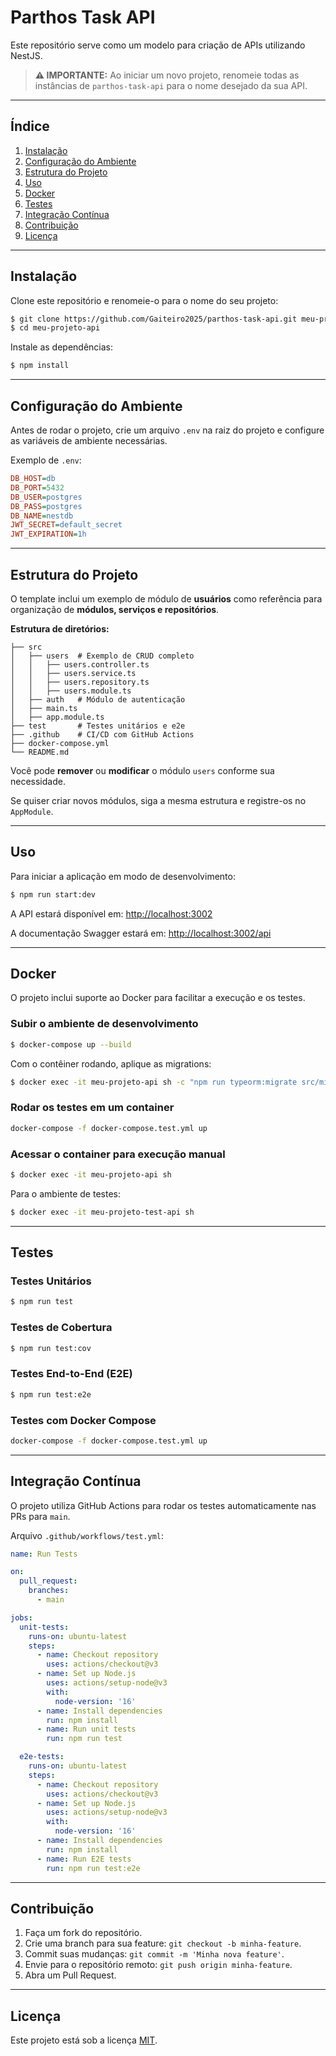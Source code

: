 # Parthos Task API

Este repositório serve como um modelo para criação de APIs utilizando NestJS.

> **⚠ IMPORTANTE:** Ao iniciar um novo projeto, renomeie todas as instâncias de `parthos-task-api` para o nome desejado da sua API.

---

## Índice

1. [Instalação](#instalacao)
2. [Configuração do Ambiente](#configuracao-do-ambiente)
3. [Estrutura do Projeto](#estrutura-do-projeto)
4. [Uso](#uso)
5. [Docker](#docker)
6. [Testes](#testes)
7. [Integração Contínua](#integracao-continua)
8. [Contribuição](#contribuicao)
9. [Licença](#licenca)

---

## Instalação

Clone este repositório e renomeie-o para o nome do seu projeto:

```bash
$ git clone https://github.com/Gaiteiro2025/parthos-task-api.git meu-projeto-api
$ cd meu-projeto-api
```

Instale as dependências:

```bash
$ npm install
```

---

## Configuração do Ambiente

Antes de rodar o projeto, crie um arquivo `.env` na raiz do projeto e configure as variáveis de ambiente necessárias.

Exemplo de `.env`:

```ini
DB_HOST=db
DB_PORT=5432
DB_USER=postgres
DB_PASS=postgres
DB_NAME=nestdb
JWT_SECRET=default_secret
JWT_EXPIRATION=1h
```

---

## Estrutura do Projeto

O template inclui um exemplo de módulo de **usuários** como referência para organização de **módulos, serviços e repositórios**.

**Estrutura de diretórios:**

```
├── src
│   ├── users  # Exemplo de CRUD completo
│   │   ├── users.controller.ts
│   │   ├── users.service.ts
│   │   ├── users.repository.ts
│   │   ├── users.module.ts
│   ├── auth   # Módulo de autenticação
│   ├── main.ts
│   ├── app.module.ts
├── test       # Testes unitários e e2e
├── .github    # CI/CD com GitHub Actions
├── docker-compose.yml
└── README.md
```

Você pode **remover** ou **modificar** o módulo `users` conforme sua necessidade.

Se quiser criar novos módulos, siga a mesma estrutura e registre-os no `AppModule`.

---

## Uso

Para iniciar a aplicação em modo de desenvolvimento:

```bash
$ npm run start:dev
```

A API estará disponível em: [http://localhost:3002](http://localhost:3002)

A documentação Swagger estará em: [http://localhost:3002/api](http://localhost:3002/api)

---

## Docker

O projeto inclui suporte ao Docker para facilitar a execução e os testes.

### Subir o ambiente de desenvolvimento

```bash
$ docker-compose up --build
```

Com o contêiner rodando, aplique as migrations:

```bash
$ docker exec -it meu-projeto-api sh -c "npm run typeorm:migrate src/migrations/CreateUserTable"
```

### Rodar os testes em um container

```bash
docker-compose -f docker-compose.test.yml up
```

### Acessar o container para execução manual

```bash
$ docker exec -it meu-projeto-api sh
```

Para o ambiente de testes:

```bash
$ docker exec -it meu-projeto-test-api sh
```

---

## Testes

### Testes Unitários

```bash
$ npm run test
```

### Testes de Cobertura

```bash
$ npm run test:cov
```

### Testes End-to-End (E2E)

```bash
$ npm run test:e2e
```

### Testes com Docker Compose

```bash
docker-compose -f docker-compose.test.yml up
```

---

## Integração Contínua

O projeto utiliza GitHub Actions para rodar os testes automaticamente nas PRs para `main`.

Arquivo `.github/workflows/test.yml`:

```yaml
name: Run Tests

on:
  pull_request:
    branches:
      - main

jobs:
  unit-tests:
    runs-on: ubuntu-latest
    steps:
      - name: Checkout repository
        uses: actions/checkout@v3
      - name: Set up Node.js
        uses: actions/setup-node@v3
        with:
          node-version: '16'
      - name: Install dependencies
        run: npm install
      - name: Run unit tests
        run: npm run test

  e2e-tests:
    runs-on: ubuntu-latest
    steps:
      - name: Checkout repository
        uses: actions/checkout@v3
      - name: Set up Node.js
        uses: actions/setup-node@v3
        with:
          node-version: '16'
      - name: Install dependencies
        run: npm install
      - name: Run E2E tests
        run: npm run test:e2e
```

---

## Contribuição

1. Faça um fork do repositório.
2. Crie uma branch para sua feature: `git checkout -b minha-feature`.
3. Commit suas mudanças: `git commit -m 'Minha nova feature'`.
4. Envie para o repositório remoto: `git push origin minha-feature`.
5. Abra um Pull Request.

---

## Licença

Este projeto está sob a licença [MIT](LICENSE).

